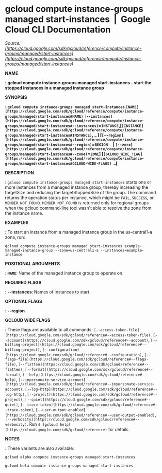 # gcloud compute instance-groups managed start-instances  |  Google Cloud CLI Documentation

*Source: [https://cloud.google.com/sdk/gcloud/reference/compute/instance-groups/managed/start-instances](https://cloud.google.com/sdk/gcloud/reference/compute/instance-groups/managed/start-instances)*

**NAME**

: **gcloud compute instance-groups managed start-instances - start the stopped instances in a managed instance group**

**SYNOPSIS**

: **`gcloud compute instance-groups managed start-instances` `[NAME](https://cloud.google.com/sdk/gcloud/reference/compute/instance-groups/managed/start-instances#NAME)` `[--instances](https://cloud.google.com/sdk/gcloud/reference/compute/instance-groups/managed/start-instances#--instances)`=`INSTANCE`,[`[INSTANCE](https://cloud.google.com/sdk/gcloud/reference/compute/instance-groups/managed/start-instances#INSTANCE)`,…] [`[--region](https://cloud.google.com/sdk/gcloud/reference/compute/instance-groups/managed/start-instances#--region)`=`REGION`     | `[--zone](https://cloud.google.com/sdk/gcloud/reference/compute/instance-groups/managed/start-instances#--zone)`=`ZONE`] [`[GCLOUD_WIDE_FLAG](https://cloud.google.com/sdk/gcloud/reference/compute/instance-groups/managed/start-instances#GCLOUD-WIDE-FLAGS) …`]**

**DESCRIPTION**

: `gcloud compute instance-groups managed start-instances` starts one
or more instances from a managed instance group, thereby increasing the
targetSize and reducing the targetStoppedSize of the group.
The command returns the operation status per instance, which might be
``FAIL``,
``SUCCESS``, or
``MEMBER_NOT_FOUND``.
``MEMBER_NOT_FOUND`` is returned only for
regional groups when the gcloud command-line tool wasn't able to resolve the
zone from the instance name.

**EXAMPLES**

: To start an instance from a managed instance group in the us-central1-a zone,
run:

```
gcloud compute instance-groups managed start-instances example-managed-instance-group --zone=us-central1-a --instances=example-instance
```

**POSITIONAL ARGUMENTS**

: **`NAME`**:
Name of the managed instance group to operate on.

**REQUIRED FLAGS**

: **--instances**:
Names of instances to start.

**OPTIONAL FLAGS**

: **--region**

**GCLOUD WIDE FLAGS**

: These flags are available to all commands: `[--access-token-file](https://cloud.google.com/sdk/gcloud/reference#--access-token-file)`,
`[--account](https://cloud.google.com/sdk/gcloud/reference#--account)`, `[--billing-project](https://cloud.google.com/sdk/gcloud/reference#--billing-project)`,
`[--configuration](https://cloud.google.com/sdk/gcloud/reference#--configuration)`,
`[--flags-file](https://cloud.google.com/sdk/gcloud/reference#--flags-file)`,
`[--flatten](https://cloud.google.com/sdk/gcloud/reference#--flatten)`, `[--format](https://cloud.google.com/sdk/gcloud/reference#--format)`, `[--help](https://cloud.google.com/sdk/gcloud/reference#--help)`, `[--impersonate-service-account](https://cloud.google.com/sdk/gcloud/reference#--impersonate-service-account)`,
`[--log-http](https://cloud.google.com/sdk/gcloud/reference#--log-http)`,
`[--project](https://cloud.google.com/sdk/gcloud/reference#--project)`, `[--quiet](https://cloud.google.com/sdk/gcloud/reference#--quiet)`, `[--trace-token](https://cloud.google.com/sdk/gcloud/reference#--trace-token)`, `[--user-output-enabled](https://cloud.google.com/sdk/gcloud/reference#--user-output-enabled)`,
`[--verbosity](https://cloud.google.com/sdk/gcloud/reference#--verbosity)`.
Run `$ [gcloud help](https://cloud.google.com/sdk/gcloud/reference)` for details.

**NOTES**

: These variants are also available:

```
gcloud alpha compute instance-groups managed start-instances
```

```
gcloud beta compute instance-groups managed start-instances
```